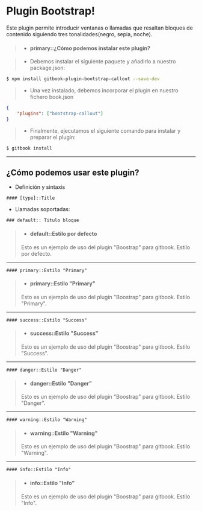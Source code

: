 Plugin Bootstrap!
===================

Este plugin permite introducir ventanas o llamadas que resaltan bloques de contenido siguiendo tres tonalidades(negro, sepia, noche).

>- #### primary::¿Cómo podemos instalar este plugin?

> - Debemos instalar el siguiente paquete  y añadirlo a nuestro package.json: 
>
```bash
$ npm install gitbook-plugin-bootstrap-callout --save-dev
```
> - Una vez instalado, debemos incorporar el plugin en nuestro fichero book.json
>
```json 
{
    "plugins": ["bootstrap-callout"]
}
```
> - Finalmente, ejecutamos el siguiente comando para instalar y preparar el plugin:
>
```bash
$ gitbook install
```

<hr />

¿Cómo podemos usar este plugin?
-------------

- Definición y sintaxis

```
#### [type]::Title

```

- Llamadas soportadas:

```
### default:: Titulo bloque
```

>- #### default::Estilo por defecto
>
>Esto es un ejemplo de uso del plugin "Boostrap" para gitbook. Estilo por defecto.  

<hr />

``` 
#### primary::Estilo "Primary"
```

>- #### primary::Estilo "Primary"  
>
> Esto es un ejemplo de uso del plugin "Boostrap" para gitbook. Estilo "Primary".  

<hr />

``` 
#### success::Estilo "Success"
```

>- #### success::Estilo "Success"  
>
>Esto es un ejemplo de uso del plugin "Boostrap" para gitbook. Estilo "Success".  

<hr />

``` 
#### danger::Estilo "Danger"
```
>- #### danger::Estilo "Danger"
>
>Esto es un ejemplo de uso del plugin "Boostrap" para gitbook. Estilo "Danger".  

<hr />

``` 
#### warning::Estilo "Warning"
```
>- #### warning::Estilo "Warning"
>
>Esto es un ejemplo de uso del plugin "Boostrap" para gitbook. Estilo "Warning".  
    
<hr />

``` 
#### info::Estilo "Info"
```
>- #### info::Estilo "Info"
>
>Esto es un ejemplo de uso del plugin "Boostrap" para gitbook. Estilo "Info".  






